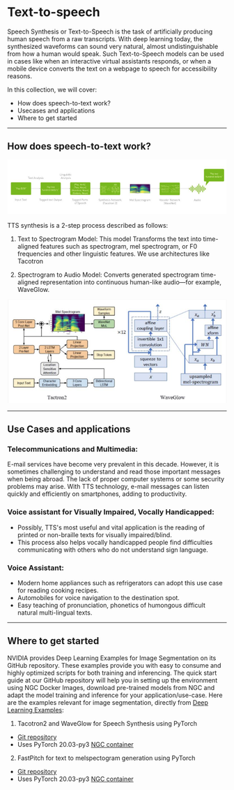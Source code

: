 # Text-to-speech

Speech Synthesis or Text-to-Speech is the task of artificially producing human speech from a raw transcripts. With deep learning today, the synthesized waveforms can sound very natural, almost undistinguishable from how a human would speak. Such Text-to-Speech models can be used in cases like when an interactive virtual assistants responds, or when a mobile device converts the text on a webpage to speech for accessibility reasons. 

In this collection, we will cover:
- How does speech-to-text work?
- Usecases and applications
- Where to get started

---
## How does speech-to-text work?

![](img/9_text-to-speech-figure-1.png)

TTS synthesis is a 2-step process described as follows:

1. Text to Spectrogram Model:
This model Transforms the text into time-aligned features such as spectrogram, mel spectrogram, or F0 frequencies and other linguistic features. We use architectures like Tacotron

2. Spectrogram to Audio Model:
Converts generated spectrogram time-aligned representation into continuous human-like audio—for example, WaveGlow.

![](img/9_text-to-speech-figure-2.png)

---
## Use Cases and applications

### Telecommunications and Multimedia:
E-mail services have become very prevalent in this decade. However, it is sometimes challenging to understand and read those important messages when being abroad. The lack of proper computer systems or some security problems may arise. With TTS technology, e-mail messages can listen quickly and efficiently on smartphones, adding to productivity.  

### Voice assistant for Visually Impaired, Vocally Handicapped:

- Possibly, TTS's most useful and vital application is the reading of printed or non-braille texts for visually impaired/blind.
- This process also helps vocally handicapped people find difficulties communicating with others who do not understand sign language. 

### Voice Assistant:

- Modern home appliances such as refrigerators can adopt this use case for reading cooking recipes.
- Automobiles for voice navigation to the destination spot.
- Easy teaching of pronunciation, phonetics of humongous difficult natural multi-lingual texts.

---
## Where to get started

NVIDIA provides Deep Learning Examples for Image Segmentation on its GitHub repository. These examples provide you with easy to consume and highly optimized scripts for both training and inferencing. The quick start guide at our GitHub repository will help you in setting up the environment using NGC Docker Images, download pre-trained models from NGC and adapt the model training and inference for your application/use-case. 
Here are the examples relevant for image segmentation, directly from [Deep Learning Examples](https://github.com/NVIDIA/DeepLearningExamples):

1. Tacotron2 and WaveGlow for Speech Synthesis using PyTorch
- [Git repository](https://github.com/NVIDIA/DeepLearningExamples/tree/master/PyTorch/SpeechSynthesis/Tacotron2)
- Uses PyTorch 20.03-py3 [NGC container](https://ngc.nvidia.com/registry/nvidia-pytorch)

2. FastPitch for text to melspectogram generation using PyTorch
- [Git repository](https://github.com/NVIDIA/DeepLearningExamples/tree/master/PyTorch/SpeechSynthesis/FastPitch)
- Uses PyTorch 20.03-py3 [NGC container](https://ngc.nvidia.com/registry/nvidia-pytorch)